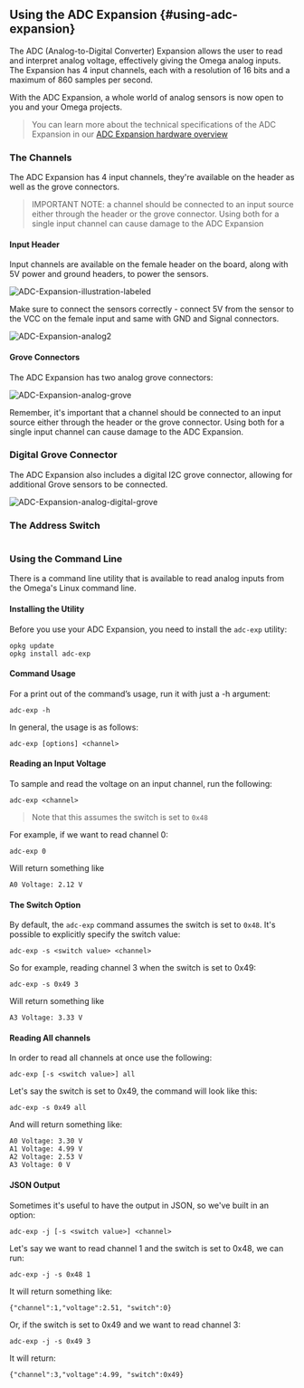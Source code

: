 ## Using the ADC Expansion {#using-adc-expansion}

The ADC (Analog-to-Digital Converter) Expansion allows the user to read and interpret analog voltage, effectively giving the Omega analog inputs. The Expansion has 4 input channels, each with a resolution of 16 bits and a maximum of 860 samples per second.

With the ADC Expansion, a whole world of analog sensors is now open to you and your Omega projects.

>You can learn more about the technical specifications of the ADC Expansion in our [ADC Expansion hardware overview](#adc-expansion)

### The Channels

The ADC Expansion has 4 input channels, they're available on the header as well as the grove connectors.

>IMPORTANT NOTE: a channel should be connected to an input source either through the header or the grove connector. Using both for a single input channel can cause damage to the ADC Expansion

#### Input Header

Input channels are available on the female header on the board, along with 5V power and ground headers, to power the sensors.

![ADC-Expansion-illustration-labeled](https://raw.githubusercontent.com/OnionIoT/Onion-Docs/master/Omega2/Documentation/Hardware-Overview/img/adc-expansion-labeled.png)

Make sure to connect the sensors correctly - connect 5V from the sensor to the VCC on the female input and same with GND and Signal connectors.

![ADC-Expansion-analog2](https://raw.githubusercontent.com/OnionIoT/Onion-Docs/master/Omega2/Documentation/Hardware-Overview/img/adc-soil-connection-2.jpg)

#### Grove Connectors

The ADC Expansion has two analog grove connectors:

![ADC-Expansion-analog-grove](https://raw.githubusercontent.com/OnionIoT/Onion-Docs/master/Omega2/Documentation/Doing-Stuff/img/adc-expansion-analog-grove.png)

Remember, it's important that a channel should be connected to an input source either through the header or the grove connector. Using both for a single input channel can cause damage to the ADC Expansion.

### Digital Grove Connector

The ADC Expansion also includes a digital I2C grove connector, allowing for additional Grove sensors to be connected.

![ADC-Expansion-analog-digital-grove](https://raw.githubusercontent.com/OnionIoT/Onion-Docs/master/Omega2/Documentation/Doing-Stuff/img/adc-expansion-digital-grove.png)

### The Address Switch

```{r child='../../Hardware-Overview/Expansions/ADC-Expansion-Component-address-switch.md'}
```
### Using the Command Line

There is a command line utility that is available to read analog inputs from the Omega's Linux command line.

#### Installing the Utility

Before you use your ADC Expansion, you need to install the `adc-exp` utility:

```
opkg update
opkg install adc-exp
```

#### Command Usage

For a print out of the command’s usage, run it with just a -h argument:

```
adc-exp -h
```

In general, the usage is as follows:

```
adc-exp [options] <channel>
```

#### Reading an Input Voltage

To sample and read the voltage on an input channel, run the following:

```
adc-exp <channel>
```

> Note that this assumes the switch is set to `0x48`

For example, if we want to read channel 0:

```
adc-exp 0
```

Will return something like

```
A0 Voltage: 2.12 V
```

#### The Switch Option

By default, the `adc-exp` command assumes the switch is set to `0x48`. It's possible to explicitly specify the switch value:

```
adc-exp -s <switch value> <channel>
```

So for example, reading channel 3 when the switch is set to 0x49:

```
adc-exp -s 0x49 3
```

Will return something like

```
A3 Voltage: 3.33 V
```

#### Reading All channels

In order to read all channels at once use the following:

```
adc-exp [-s <switch value>] all
```

Let's say the switch is set to 0x49, the command will look like this:

```
adc-exp -s 0x49 all
```

And will return something like:

```
A0 Voltage: 3.30 V
A1 Voltage: 4.99 V
A2 Voltage: 2.53 V
A3 Voltage: 0 V
```

#### JSON Output

Sometimes it's useful to have the output in JSON, so we've built in an option:

```
adc-exp -j [-s <switch value>] <channel>
```

Let's say we want to read channel 1 and the switch is set to 0x48, we can run:

```
adc-exp -j -s 0x48 1
```

It will return something like:

```
{"channel":1,"voltage":2.51, "switch":0}
```

Or, if the switch is set to 0x49 and we want to read channel 3:

```
adc-exp -j -s 0x49 3
```

It will return:

```
{"channel":3,"voltage":4.99, "switch":0x49}
```

